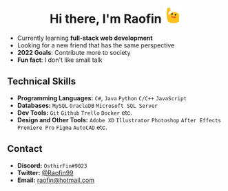 <h1 align="center">Hi there, I'm Raofin <a href="#"><img title="" alt=""
            src="https://raw.githubusercontent.com/Raofin/Raofin/main/wave.gif" width="40rem"></a></h1>

- Currently learning **full-stack web development**
- Looking for a new friend that has the same perspective
- **2022 Goals**: Contribute more to society
- **Fun fact**: I don't like small talk

## Technical Skills

- **Programming Languages:** `C#`, `Java` `Python` `C/C++` `JavaScript`
- **Databases:** `MySQL` `OracleDB` `Microsoft SQL Server`
- **Dev Tools:** `Git` `Github` `Trello` `Docker` etc.
- **Design and Other Tools:** `Adobe XD` `Illustrator` `Photoshop` `After Effects` `Premiere Pro` `Figma` `AutoCAD` etc.

## Contact

- **Discord:** `OsthirFin#9023`
- **Twitter:** [@Raofin99](https://twitter.com/raofin99)
- **Email:** raofin@hotmail.com

<br />
<p align="center">
    <a href="">
        <img title="" alt="" src="https://github-readme-streak-stats.herokuapp.com?user=Raofin&theme=dark&date_format=M%20j%5B%2C%20Y%5D&fire=0093FF&ring=0093FF&background=0D1117&currStreakLabel=0093FF&border=30363D"/>
</p>
